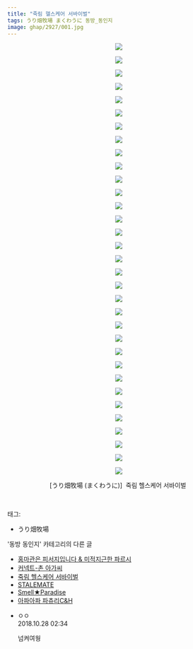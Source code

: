 ```yaml
---
title: "죽림 헬스케어 서바이벌"
tags: うり畑牧場 まくわうに 동방_동인지
image: ghap/2927/001.jpg
---
```

<div class="article">
<p style="text-align: center; clear: none; float: none;"><img src="{{ site.nasurl }}/ghap/2927/001.jpg"/></p>
<p style="text-align: center; clear: none; float: none;"><img src="{{ site.nasurl }}/ghap/2927/002.jpg"/></p>
<p style="text-align: center; clear: none; float: none;"><img src="{{ site.nasurl }}/ghap/2927/003.jpg"/></p>
<p style="text-align: center; clear: none; float: none;"><img src="{{ site.nasurl }}/ghap/2927/004.jpg"/></p>
<p style="text-align: center; clear: none; float: none;"><img src="{{ site.nasurl }}/ghap/2927/005.jpg"/></p>
<p style="text-align: center; clear: none; float: none;"><img src="{{ site.nasurl }}/ghap/2927/006.jpg"/></p>
<p style="text-align: center; clear: none; float: none;"><img src="{{ site.nasurl }}/ghap/2927/007.jpg"/></p>
<p style="text-align: center; clear: none; float: none;"><img src="{{ site.nasurl }}/ghap/2927/008.jpg"/></p>
<p style="text-align: center; clear: none; float: none;"><img src="{{ site.nasurl }}/ghap/2927/009.jpg"/></p>
<p style="text-align: center; clear: none; float: none;"><img src="{{ site.nasurl }}/ghap/2927/010.jpg"/></p>
<p style="text-align: center; clear: none; float: none;"><img src="{{ site.nasurl }}/ghap/2927/011.jpg"/></p>
<p style="text-align: center; clear: none; float: none;"><img src="{{ site.nasurl }}/ghap/2927/012.jpg"/></p>
<p style="text-align: center; clear: none; float: none;"><img src="{{ site.nasurl }}/ghap/2927/013.jpg"/></p>
<p style="text-align: center; clear: none; float: none;"><img src="{{ site.nasurl }}/ghap/2927/014.jpg"/></p>
<p style="text-align: center; clear: none; float: none;"><img src="{{ site.nasurl }}/ghap/2927/015.jpg"/></p>
<p style="text-align: center; clear: none; float: none;"><img src="{{ site.nasurl }}/ghap/2927/016.jpg"/></p>
<p style="text-align: center; clear: none; float: none;"><img src="{{ site.nasurl }}/ghap/2927/017.jpg"/></p>
<p style="text-align: center; clear: none; float: none;"><img src="{{ site.nasurl }}/ghap/2927/018.jpg"/></p>
<p style="text-align: center; clear: none; float: none;"><img src="{{ site.nasurl }}/ghap/2927/019.jpg"/></p>
<p style="text-align: center; clear: none; float: none;"><img src="{{ site.nasurl }}/ghap/2927/020.jpg"/></p>
<p style="text-align: center; clear: none; float: none;"><img src="{{ site.nasurl }}/ghap/2927/021.jpg"/></p>
<p style="text-align: center; clear: none; float: none;"><img src="{{ site.nasurl }}/ghap/2927/022.jpg"/></p>
<p style="text-align: center; clear: none; float: none;"><img src="{{ site.nasurl }}/ghap/2927/023.jpg"/></p>
<p style="text-align: center; clear: none; float: none;"><img src="{{ site.nasurl }}/ghap/2927/024.jpg"/></p>
<p style="text-align: center; clear: none; float: none;"><img src="{{ site.nasurl }}/ghap/2927/025.jpg"/></p>
<p style="text-align: center; clear: none; float: none;"><img src="{{ site.nasurl }}/ghap/2927/026.jpg"/></p>
<p style="text-align: center; clear: none; float: none;"><img src="{{ site.nasurl }}/ghap/2927/027.jpg"/></p>
<p style="text-align: center; clear: none; float: none;"><img src="{{ site.nasurl }}/ghap/2927/028.jpg"/></p>
<p style="text-align: center; clear: none; float: none;"><img src="{{ site.nasurl }}/ghap/2927/029.jpg"/></p>
<p style="text-align: center; clear: none; float: none;"><img src="{{ site.nasurl }}/ghap/2927/030.jpg"/></p>
<p style="text-align: center; clear: none; float: none;"><img src="{{ site.nasurl }}/ghap/2927/031.jpg"/></p>
<p style="text-align: center; clear: none; float: none;"><img src="{{ site.nasurl }}/ghap/2927/032.jpg"/></p>
<p style="text-align: center; clear: none; float: none;"><img src="{{ site.nasurl }}/ghap/2927/033.jpg"/></p>
<p style="text-align: center; clear: none; float: none;">[うり畑牧場 (まくわうに)]  죽림 헬스케어 서바이벌 </p>
<p><br/></p>
</div><div class="tagTrail">
<p>태그: </p>
<ul>
<li>うり畑牧場</li>
</ul>
</div><div class="another">
<p>'동방 동인지' 카테고리의 다른 글</p>
<ul>
<li><a href="/2016-12-17-ghap_2930">홍마관은 피서지입니다 &amp; 미적지근한 파르시</a></li>
<li><a href="/2016-12-17-ghap_2928">커넥트-촌 아가씨</a></li>
<li><a href="/2016-12-17-ghap_2927">죽림 헬스케어 서바이벌</a></li>
<li><a href="/2016-12-17-ghap_2924">STALEMATE</a></li>
<li><a href="/2016-12-17-ghap_2923">Smell★Paradise</a></li>
<li><a href="/2016-12-16-ghap_2922">아파아파 파츄리C&amp;H</a></li>
</ul>
</div><div class="cb_module cb_fluid">
<div class="cb_wrt cb_profile">
<div class="comment">
<ul>
<li class="cb_thumb_off" id="comment15363721">
<div class="cb_comment_area">
<div class="cb_info_area">
<div class="cb_section">
<span class="cb_nick_name">ㅇㅇ</span>
</div>
<div class="cb_section">
<span class="cb_date">2018.10.28 02:34 </span>
</div>
</div>
<div class="cb_dsc_comment">
<p class="cb_dsc">
											넘켜여웡
										</p>
</div>
</div></li>
</ul>
</div>
</div><!-- commentList close -->
</div>